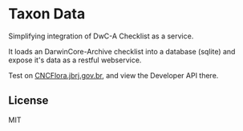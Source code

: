 # Taxon Data

Simplifying integration of DwC-A Checklist as a service.

It loads an DarwinCore-Archive checklist into a database (sqlite) and expose it's data as a restful webservice.

Test on [CNCFlora.jbrj.gov.br](http://cncflora.jbrj.gov.br/floradata), and view the Developer API there.

## License

MIT

